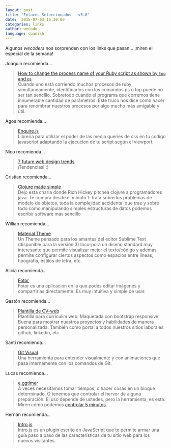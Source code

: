 ```yaml
---
layout: post
title: "Enlaces Seleccionados - v5.0"
date:  2015-07-03 16:30:00
categories: links
author: wecode
language: spanish
---
```


Algunos *wecoders* nos sorprenden con los links que pasan... ¡miren el especial de la semana!

Joaquín recomienda...

> [How to change the process name of your Ruby script as shown by `top` and `ps`][wacko-pick]  
> Cuando uno está corriendo muchos procesos de ruby simultaneamente, identificarlos con los comandos ps o top puede no ser tan sencillo. Sobretodo cuando el programa que corremos tiene innumerable cantidad de parámetros. Este truco nos dice como hacer para renombrar nuestros procesos por algo mucho más amigable y útil.

Agos recomienda...

> [Enquire.js][agos-pick]  
> Libreria para utilizar el poder de las media queries de css en tu codigo javascript adaptando la ejecucion de tu script según el viewport.

Nico recomienda...

> [7 future web design trends][ceneon-pick]  
> ¡Tendencias! :)

Cristian recomienda...

> [Clojure made simple][cris-pick]  
> Dejo esta charla donde Rich Hickey pitchea clojure a programadores java. Te compra desde el minuto 1: trata sobre los problemas de modelo de objetos, toda la complejidad accidental que trae y sobre todo como manipulando simples estructuras de datos podemos escribir software más sencillo

Willian recomienda...

> [Material Theme][will-pick]  
> Un Theme pensado para los amantes del editor Sublime Text (disponible para la versión 3) Incorpora un diseño standard muy interesante que permite visualizar mejor el texto/código y además permite configurar ciertos aspectos como espacios entre líneas, tipografía, estilos de letra, etc.

Alicia recomienda...

> [Fotor][alicia-pick]  
> Fotor es una aplicacion en la que podés editar imágenes y compartirlas directamente. 
Es muy intuitiva y simple de usar.

Gastón recomienda...

> [Plantilla de CV-web][nan-pick]  
> Plantilla para curriculim web. Maquetada con bootstrap responsive. Buena para mostrar nuestros proyectos y habilidades de manera personalizada. También como portal a todos nuestros sitios laborales github, linkedin, etc.

Santi recomienda...

> [Git Visual][santi-pick]  
> Una herramienta para entender visualmente y con animaciones que pasa internamente con los comandos de Git.

Lucas recomienda...

> [e.ggtimer][delucas-pick]  
> A veces necesitamos tomar tiempos, o hacer cosas en un bloque determinado. O tenemos que controlar el hervor de alguna preparación. El uso depende de ustedes, pero la herramienta, es esta. Miren cómo podemos [controlar 5 minutos](http://e.ggtimer.com/5minutes).

Hernán recomienda...

> [Intro.js][chila-pick]  
> Intro.js es un plugin escrito en JavaScript que te permite armar una guía paso a paso de las características de tu sitio web para los nuevos visitantes.

[wacko-pick]: http://blog.honeybadger.io/how-to-change-the-process-name-in-ruby-for-top-and-ps
[agos-pick]: http://wicky.nillia.ms/enquire.js/
[ceneon-pick]: https://medium.com/@jowitaziobro/7-future-web-design-trends-fba93eba6355
[cris-pick]: https://www.youtube.com/watch?v=VSdnJDO-xdg
[will-pick]: http://equinusocio.github.io/material-theme/
[alicia-pick]: http://www.fotor.com/
[nan-pick]: http://themes.3rdwavemedia.com/demo/developer/
[santi-pick]: http://gitvisual.com/
[delucas-pick]: http://e.ggtimer.com
[chila-pick]: https://usablica.github.io/intro.js/
